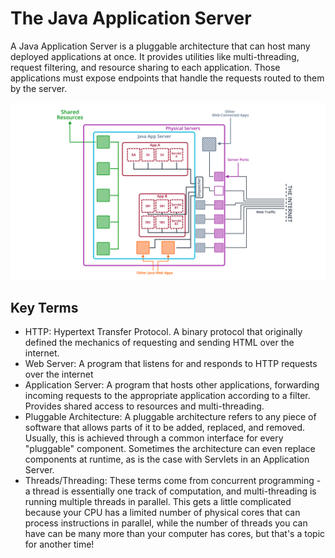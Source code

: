 # The Java Application Server

A Java Application Server is a pluggable architecture that can host many deployed applications at once. It provides utilities like multi-threading, 
request filtering, and resource sharing to each application. Those applications must expose endpoints that handle the requests routed to them by the server.

![Java Application Server](https://github.com/iamAkolab/udacity_javadev_nanodegree/blob/main/part2_spring_boot_basic/lesson2/l1-16-the-java-application-server.jpg)

## Key Terms
* HTTP: Hypertext Transfer Protocol. A binary protocol that originally defined the mechanics of requesting and sending HTML over the internet.
* Web Server: A program that listens for and responds to HTTP requests over the internet
* Application Server: A program that hosts other applications, forwarding incoming requests to the appropriate application according to a filter. Provides shared access to resources and multi-threading.
* Pluggable Architecture: A pluggable architecture refers to any piece of software that allows parts of it to be added, replaced, and removed. Usually, this is achieved through a common interface for every "pluggable" component. Sometimes the architecture can even replace components at runtime, as is the case with Servlets in an Application Server.
* Threads/Threading: These terms come from concurrent programming - a thread is essentially one track of computation, and multi-threading is running multiple threads in parallel. This gets a little complicated because your CPU has a limited number of physical cores that can process instructions in parallel, while the number of threads you can have can be many more than your computer has cores, but that's a topic for another time!
